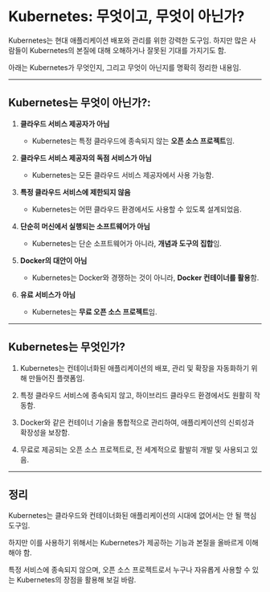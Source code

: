 
# Kubernetes: 무엇이고, 무엇이 아닌가?

Kubernetes는 현대 애플리케이션 배포와 관리를 위한 강력한 도구임. 하지만 많은 사람들이 Kubernetes의 본질에 대해 오해하거나 잘못된 기대를 가지기도 함. 

아래는 Kubernetes가 무엇인지, 그리고 무엇이 아닌지를 명확히 정리한 내용임.

---

## Kubernetes는 **무엇이 아닌가?**:
1. **클라우드 서비스 제공자가 아님**  
   - Kubernetes는 특정 클라우드에 종속되지 않는 **오픈 소스 프로젝트**임.

2. **클라우드 서비스 제공자의 독점 서비스가 아님**  
   - Kubernetes는 모든 클라우드 서비스 제공자에서 사용 가능함.

3. **특정 클라우드 서비스에 제한되지 않음**  
   - Kubernetes는 어떤 클라우드 환경에서도 사용할 수 있도록 설계되었음.

4. **단순히 머신에서 실행되는 소프트웨어가 아님**  
   - Kubernetes는 단순 소프트웨어가 아니라, **개념과 도구의 집합**임.

5. **Docker의 대안이 아님**  
   - Kubernetes는 Docker와 경쟁하는 것이 아니라, **Docker 컨테이너를 활용**함.

6. **유료 서비스가 아님**  
   - Kubernetes는 **무료 오픈 소스 프로젝트**임.

---

## Kubernetes는 **무엇인가**?
1. Kubernetes는 컨테이너화된 애플리케이션의 배포, 관리 및 확장을 자동화하기 위해 만들어진 플랫폼임.

2. 특정 클라우드 서비스에 종속되지 않고, 하이브리드 클라우드 환경에서도 원활히 작동함.

3. Docker와 같은 컨테이너 기술을 통합적으로 관리하여, 애플리케이션의 신뢰성과 확장성을 보장함.

4. 무료로 제공되는 오픈 소스 프로젝트로, 전 세계적으로 활발히 개발 및 사용되고 있음.

---

## 정리
Kubernetes는 클라우드와 컨테이너화된 애플리케이션의 시대에 없어서는 안 될 핵심 도구임. 

하지만 이를 사용하기 위해서는 Kubernetes가 제공하는 기능과 본질을 올바르게 이해해야 함.

 특정 서비스에 종속되지 않으며, 오픈 소스 프로젝트로서 누구나 자유롭게 사용할 수 있는 Kubernetes의 장점을 활용해 보길 바람.
